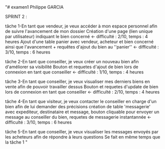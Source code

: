 "# examen1 Philippe GARCIA

SPRINT 2 :

tâche 1-En tant que vendeur, je veux accéder à mon espace personnel afin de suivre l'avancement de mon dossier
	Création d'une page (lien unique par utilisateur) indiquant le bien concerné 
	<- difficulté : 2/10, temps : 4 heures
	Ajout d'une table panier avec vendeur, acheteur et bien concerné ainsi que l'avancement + requêtes d'ajout du bien au ''panier'' 
	<- difficulté : 3/10, temps : 6 heures
	
tâche 2-En tant que conseiller, je veux créer un nouveau bien afin d'améliorer sa visibilité
	Bouton et requetes d'ajout de bien lors de connexion en tant que conseiller
	<- difficulté : 1/10, temps : 4 heures
	
tâche 3-En tant que conseiller, je veux visualiser mes derniers biens en vente afin de pouvoir travailler dessus
	Bouton et requetes d'update de bien lors de connexion en tant que conseiller
	<- difficulté : 2/10, temps : 4 heures
	
tâche 4-En tant que visiteur, je veux contacter le conseiller en charge d'un bien afin de lui demander des précisions
	création de table 'messagerie' avec expediteur, destinataire et message, bouton cliquable pour envoyer un message au conseiller du bien,
	requetes de messagerie instantannée
	<- difficulté : 3/10, temps : 6 heures
	
tâche 5-En tant que conseiller, je veux visualiser les messages envoyés par les acheteurs afin de répondre à leurs questions
	Se fait en même temps que la tâche 1
" 
